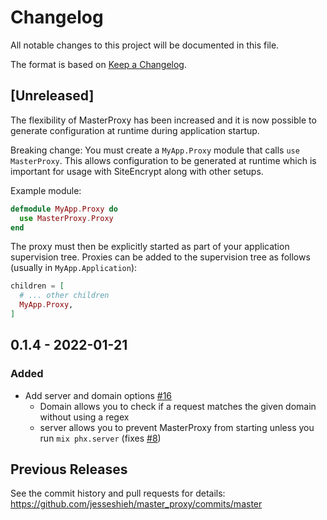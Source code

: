 # Changelog
All notable changes to this project will be documented in this file.

The format is based on [Keep a Changelog](https://keepachangelog.com/en/1.0.0/).

## [Unreleased]

The flexibility of MasterProxy has been increased and it is now possible to
generate configuration at runtime during application startup.

Breaking change: You must create a `MyApp.Proxy` module that calls `use
MasterProxy`. This allows configuration to be generated at runtime which is
important for usage with SiteEncrypt along with other setups.

Example module:

```elixir
defmodule MyApp.Proxy do
  use MasterProxy.Proxy
end
```

The proxy must then be explicitly started as part of your application
supervision tree. Proxies can be added to the supervision tree as follows
(usually in `MyApp.Application`):

```elixir
children = [
  # ... other children
  MyApp.Proxy,
]
```

## 0.1.4 - 2022-01-21
### Added
- Add server and domain options [#16](https://github.com/jesseshieh/master_proxy/pull/16)
  - Domain allows you to check if a request matches the given domain without using a regex
  - server allows you to prevent MasterProxy from starting unless you run `mix phx.server` (fixes [#8](https://github.com/jesseshieh/master_proxy/issues/8))

## Previous Releases

See the commit history and pull requests for details: https://github.com/jesseshieh/master_proxy/commits/master
